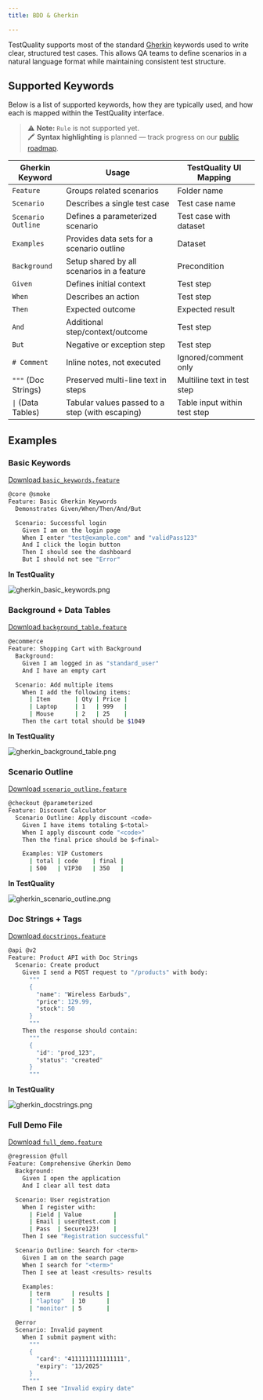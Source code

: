 ```yaml
---
title: BDD & Gherkin

---
```


TestQuality supports most of the standard [Gherkin](https://cucumber.io/docs/gherkin/reference/) keywords used to write clear, structured test cases. This allows QA teams to define scenarios in a natural language format while maintaining consistent test structure.

## Supported Keywords

Below is a list of supported keywords, how they are typically used, and how each is mapped within the TestQuality interface.

> ⚠️ **Note:** `Rule` is not supported yet.  
> 🖍️ **Syntax highlighting** is planned — track progress on our [public roadmap](https://testquality.productlift.dev/p/support-for-gherkin-syntax-highlighting-for-your-manual-test-H2Yue2).

| **Gherkin Keyword** | **Usage**                                          | **TestQuality UI Mapping**      |
|---------------------|----------------------------------------------------|---------------------------------|
| `Feature`           | Groups related scenarios                           | Folder name                     |
| `Scenario`          | Describes a single test case                       | Test case name                  |
| `Scenario Outline`  | Defines a parameterized scenario                   | Test case with dataset          |
| `Examples`          | Provides data sets for a scenario outline          | Dataset                         |
| `Background`        | Setup shared by all scenarios in a feature         | Precondition                    |
| `Given`             | Defines initial context                            | Test step                       |
| `When`              | Describes an action                                | Test step                       |
| `Then`              | Expected outcome                                   | Expected result                 |
| `And`               | Additional step/context/outcome                    | Test step                       |
| `But`               | Negative or exception step                         | Test step                       |
| `# Comment`         | Inline notes, not executed                         | Ignored/comment only            |
| `"""` (Doc Strings) | Preserved multi-line text in steps                 | Multiline text in test step     |
| `\|` (Data Tables)   | Tabular values passed to a step (with escaping)    | Table input within test step   |


## Examples

### Basic Keywords

[Download `basic_keywords.feature`](https://github.com/testquality-examples/gherkin-samples/raw/main/basic_keywords.feature)

```bash
@core @smoke
Feature: Basic Gherkin Keywords
  Demonstrates Given/When/Then/And/But

  Scenario: Successful login
    Given I am on the login page
    When I enter "test@example.com" and "validPass123"
    And I click the login button
    Then I should see the dashboard
    But I should not see "Error"
```

**In TestQuality** 

 ![gherkin_basic_keywords.png](../img/gherkin_basic_keywords.png)

### Background + Data Tables

[Download `background_table.feature`](https://github.com/BitModern/testQualityCli/tree/master/samples/featureFiles/background_table.feature)

```bash
@ecommerce
Feature: Shopping Cart with Background
  Background:
    Given I am logged in as "standard_user"
    And I have an empty cart

  Scenario: Add multiple items
    When I add the following items:
      | Item       | Qty | Price |
      | Laptop     | 1   | 999   |
      | Mouse      | 2   | 25    |
    Then the cart total should be $1049
```

**In TestQuality** 

 ![gherkin_background_table.png](../img/gherkin_background_table.png)

### Scenario Outline

[Download `scenario_outline.feature`](https://github.com/BitModern/testQualityCli/tree/master/samples/featureFiles/scenario_outline.feature)

```bash
@checkout @parameterized
Feature: Discount Calculator
  Scenario Outline: Apply discount <code>
    Given I have items totaling $<total>
    When I apply discount code "<code>"
    Then the final price should be $<final>

    Examples: VIP Customers
      | total | code    | final |
      | 500   | VIP30   | 350   |
```
 
 **In TestQuality** 
 
 ![gherkin_scenario_outline.png](../img/gherkin_scenario_outline.png)

### Doc Strings + Tags

[Download `docstrings.feature`](https://github.com/BitModern/testQualityCli/tree/master/samples/featureFiles/docstrings.feature)

```bash
@api @v2
Feature: Product API with Doc Strings
  Scenario: Create product
    Given I send a POST request to "/products" with body:
      """
      {
        "name": "Wireless Earbuds",
        "price": 129.99,
        "stock": 50
      }
      """
    Then the response should contain:
      """
      {
        "id": "prod_123",
        "status": "created"
      }
      """
```

**In TestQuality** 

 ![gherkin_docstrings.png](../img/gherkin_docstrings.png)

### Full Demo File

[Download `full_demo.feature`](https://github.com/BitModern/testQualityCli/tree/master/samples/featureFiles/full_demo.feature)

```bash
@regression @full
Feature: Comprehensive Gherkin Demo
  Background:
    Given I open the application
    And I clear all test data

  Scenario: User registration
    When I register with:
      | Field | Value         |
      | Email | user@test.com |
      | Pass  | Secure123!    |
    Then I see "Registration successful"

  Scenario Outline: Search for <term>
    Given I am on the search page
    When I search for "<term>"
    Then I see at least <results> results

    Examples:
      | term      | results |
      | "laptop"  | 10      |
      | "monitor" | 5       |

  @error
  Scenario: Invalid payment
    When I submit payment with:
      """
      {
        "card": "4111111111111111",
        "expiry": "13/2025"
      }
      """
    Then I see "Invalid expiry date"
```
